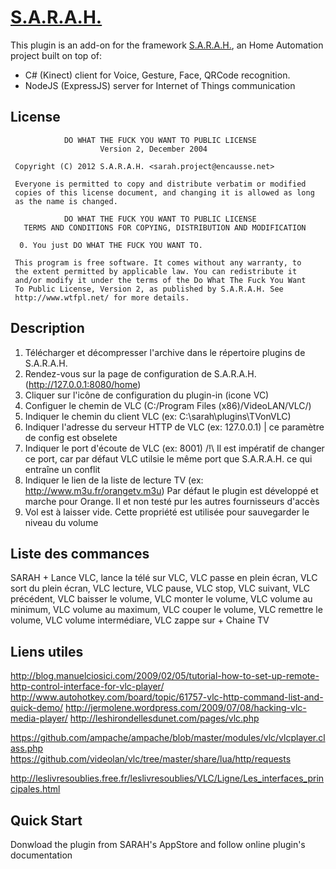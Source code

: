 # [S.A.R.A.H.](http://encausse.net/s-a-r-a-h)

This plugin is an add-on for the framework [S.A.R.A.H.](http://encausse.net/s-a-r-a-h), an Home Automation project built 
on top of:
* C# (Kinect) client for Voice, Gesture, Face, QRCode recognition. 
* NodeJS (ExpressJS) server for Internet of Things communication

## License

```
            DO WHAT THE FUCK YOU WANT TO PUBLIC LICENSE
                    Version 2, December 2004

 Copyright (C) 2012 S.A.R.A.H. <sarah.project@encausse.net>

 Everyone is permitted to copy and distribute verbatim or modified
 copies of this license document, and changing it is allowed as long
 as the name is changed.

            DO WHAT THE FUCK YOU WANT TO PUBLIC LICENSE
   TERMS AND CONDITIONS FOR COPYING, DISTRIBUTION AND MODIFICATION

  0. You just DO WHAT THE FUCK YOU WANT TO.
```

```
 This program is free software. It comes without any warranty, to
 the extent permitted by applicable law. You can redistribute it
 and/or modify it under the terms of the Do What The Fuck You Want
 To Public License, Version 2, as published by S.A.R.A.H. See
 http://www.wtfpl.net/ for more details.
```


## Description

1. Télécharger et décompresser l'archive dans le répertoire plugins de S.A.R.A.H.
2. Rendez-vous sur la page de configuration de S.A.R.A.H. (http://127.0.0.1:8080/home)
3. Cliquer sur l'icône de configuration du plugin-in (icone VC)
4. Configuer le chemin de VLC (C:/Program Files (x86)/VideoLAN/VLC/)
5. Indiquer le chemin du client VLC (ex: C:\sarah\plugins\TVonVLC)
6. Indiquer l'adresse du serveur HTTP de VLC (ex: 127.0.0.1) | ce paramètre de config est obselete
7. Indiquer le port d'écoute de VLC (ex: 8001) /!\ Il est impératif de changer ce port, car par défaut VLC utilsie le même port que S.A.R.A.H. ce qui entraîne un conflit
8. Indiquer le lien de la liste de lecture TV (ex: http://www.m3u.fr/orangetv.m3u) Par défaut le plugin est développé et marche pour Orange. Il et non testé pur les autres fournisseurs d'accès
9. Vol est à laisser vide. Cette propriété est utilisée pour sauvegarder le niveau du volume

## Liste des commances

SARAH +
            Lance VLC,
            lance la télé sur VLC,
            VLC passe en plein écran,
	VLC sort du plein écran,
	VLC lecture,
	VLC pause,
	VLC stop,
	VLC suivant,
	VLC précédent,
	VLC baisser le volume,
	VLC monter le volume,
	VLC volume au minimum,
	VLC volume au maximum,
	VLC couper le volume,
	VLC remettre le volume,
	VLC volume intermédiare,
            VLC zappe sur + Chaine TV

## Liens utiles

http://blog.manuelciosici.com/2009/02/05/tutorial-how-to-set-up-remote-http-control-interface-for-vlc-player/
http://www.autohotkey.com/board/topic/61757-vlc-http-command-list-and-quick-demo/
http://jermolene.wordpress.com/2009/07/08/hacking-vlc-media-player/
http://leshirondellesdunet.com/pages/vlc.php

https://github.com/ampache/ampache/blob/master/modules/vlc/vlcplayer.class.php
https://github.com/videolan/vlc/tree/master/share/lua/http/requests

http://leslivresoublies.free.fr/leslivresoublies/VLC/Ligne/Les_interfaces_principales.html


## Quick Start

Donwload the plugin from SARAH's AppStore and follow online plugin's documentation  
   
